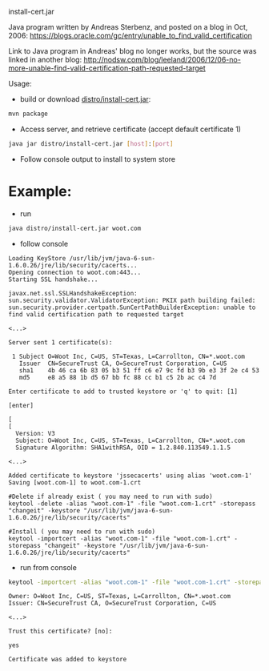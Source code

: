 install-cert.jar

Java program written by Andreas Sterbenz, and posted on a blog in Oct, 2006:
https://blogs.oracle.com/gc/entry/unable_to_find_valid_certification

Link to Java program in Andreas' blog no longer works, but the source was linked in another blog:
http://nodsw.com/blog/leeland/2006/12/06-no-more-unable-find-valid-certification-path-requested-target

Usage:
* build or download [distro/install-cert.jar](https://github.com/chaudhryfaisal/InstallCert/blob/master/distro/install-cert.jar?raw=true):

```bash
mvn package
```

* Access server, and retrieve certificate (accept default certificate 1)

```bash
java jar distro/install-cert.jar [host]:[port]
```

* Follow console output to install to system store

# Example:

* run
```bash
java distro/install-cert.jar woot.com
```

* follow console
```text
Loading KeyStore /usr/lib/jvm/java-6-sun-1.6.0.26/jre/lib/security/cacerts...
Opening connection to woot.com:443...
Starting SSL handshake...

javax.net.ssl.SSLHandshakeException: sun.security.validator.ValidatorException: PKIX path building failed: sun.security.provider.certpath.SunCertPathBuilderException: unable to find valid certification path to requested target

<...>

Server sent 1 certificate(s):

 1 Subject O=Woot Inc, C=US, ST=Texas, L=Carrollton, CN=*.woot.com
   Issuer  CN=SecureTrust CA, O=SecureTrust Corporation, C=US
   sha1    4b 46 ca 6b 83 05 b3 51 ff c6 e7 9c fd b3 9b e3 3f 2e c4 53 
   md5     e8 a5 88 1b d5 67 bb fc 88 cc b1 c5 2b ac c4 7d 

Enter certificate to add to trusted keystore or 'q' to quit: [1]

[enter]

[
[
  Version: V3
  Subject: O=Woot Inc, C=US, ST=Texas, L=Carrollton, CN=*.woot.com
  Signature Algorithm: SHA1withRSA, OID = 1.2.840.113549.1.1.5

<...>

Added certificate to keystore 'jssecacerts' using alias 'woot.com-1'
Saving [woot.com-1] to woot.com-1.crt

#Delete if already exist ( you may need to run with sudo)
keytool -delete -alias "woot.com-1" -file "woot.com-1.crt" -storepass "changeit" -keystore "/usr/lib/jvm/java-6-sun-1.6.0.26/jre/lib/security/cacerts"

#Install ( you may need to run with sudo)
keytool -importcert -alias "woot.com-1" -file "woot.com-1.crt" -storepass "changeit" -keystore "/usr/lib/jvm/java-6-sun-1.6.0.26/jre/lib/security/cacerts"

```

* run from console
```bash
keytool -importcert -alias "woot.com-1" -file "woot.com-1.crt" -storepass "changeit" -keystore "/usr/lib/jvm/java-6-sun-1.6.0.26/jre/lib/security/cacerts"
```

```text
Owner: O=Woot Inc, C=US, ST=Texas, L=Carrollton, CN=*.woot.com
Issuer: CN=SecureTrust CA, O=SecureTrust Corporation, C=US

<...>

Trust this certificate? [no]:

yes

Certificate was added to keystore

```
